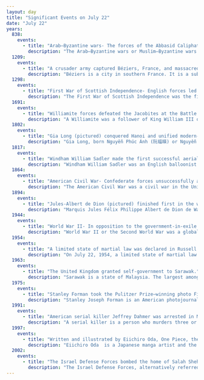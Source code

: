 ```yaml
---
layout: day
title: "Significant Events on July 22"
date: "July 22"
years:
  838:
    events:
      - title: "Arab–Byzantine wars- The forces of the Abbasid Caliphate defeated Byzantine troops led by Emperor Theophilos at the Battle of Anzen, near present-day Dazman, Turkey."
        description: "The Arab–Byzantine wars or Muslim–Byzantine wars were a series of wars from the 7th to 11th centuries between multiple Arab dynasties and the Byzantine Empire. The Muslim Arab Caliphates conquered large parts of the Christian Byzantine empire and unsuccessfully attacked the Byzantine capital of Constantinople. The frontier between the warring states remained almost static for three centuries of frequent warfare, before the Byzantines were able to recapture some of the lost territory."
  1209:
    events:
      - title: "A crusader army captured Béziers, France, and massacred the city's inhabitants in the first major military action of the Albigensian Crusade."
        description: "Béziers is a city in southern France. It is a subprefecture of the Hérault department in the Occitanie region. Every August Béziers hosts the famous Feria de Béziers, which is centred on bullfighting. A million visitors are attracted to the five-day event."
  1298:
    events:
      - title: "First War of Scottish Independence- English forces led by Edward I defeated William Wallace's Scottish troops at the Battle of Falkirk."
        description: "The First War of Scottish Independence was the first of a series of wars between English and Scottish forces. It lasted from the English invasion of Scotland in 1296 until the de jure restoration of Scottish independence with the Treaty of Edinburgh–Northampton in 1328. De facto independence was established in 1314 following an English defeat at the Battle of Bannockburn. The wars were caused by the attempts of the English kings to grab territory by claiming sovereignty over Scotland while Scots fought to keep English rule and authority out of Scotland."
  1691:
    events:
      - title: "Williamite forces defeated the Jacobites at the Battle of Aughrim, the decisive battle of the Williamite War in Ireland."
        description: "A Williamite was a follower of King William III of England who deposed King James II and VII in the Glorious Revolution. William, the Stadtholder of the Dutch Republic, replaced James with the support of English Whigs."
  1802:
    events:
      - title: "Gia Long (pictured) conquered Hanoi and unified modern-day Vietnam, which had experienced centuries of feudal warfare."
        description: "Gia Long, born Nguyễn Phúc Ánh (阮福暎) or Nguyễn Ánh (阮暎), was the founding emperor of the Nguyễn dynasty, the last dynasty of Vietnam. His dynasty would rule the unified territories that constitute modern-day Vietnam until 1945."
  1817:
    events:
      - title: "Windham William Sadler made the first successful aerial crossing of the Irish Sea, by balloon."
        description: "Windham William Sadler was an English balloonist. His father was aviation pioneer James Sadler and, after an education in engineering, Sadler followed in his father's footsteps. He made an ascent in London during the Grand Jubilee of 1814 and in 1817 made the first successful aerial crossing of the Irish Sea, a feat that had been unsuccessfully attempted by his father. Sadler was killed when his balloon crashed into a chimney near Blackburn during a flight in 1824."
  1864:
    events:
      - title: "American Civil War- Confederate forces unsuccessfully attacked Union troops at the Battle of Atlanta."
        description: "The American Civil War was a civil war in the United States between the Union and the Confederacy, which was formed in 1861 by states that had seceded from the Union. The central conflict leading to war was a dispute over whether slavery should be permitted to expand into the western territories, leading to more slave states, or be prohibited from doing so, which many believed would place slavery on a course of ultimate extinction."
  1894:
    events:
      - title: "Jules-Albert de Dion (pictured) finished first in the world's first motor race, but did not win as his steam-powered car was against the rules."
        description: "Marquis Jules Félix Philippe Albert de Dion de Wandonne was a French pioneer of the automobile industry. He invented a steam-powered car and used it to win the world's first auto race, but his vehicle was adjudged to be against the rules. He was a co-founder of De Dion-Bouton, the world's largest automobile manufacturer for a time, as well as the French sports newspaper L'Équipe."
  1944:
    events:
      - title: "World War II- In opposition to the government-in-exile based in London, the Soviet-backed Polish Committee of National Liberation was proclaimed to govern territory recaptured from Germany."
        description: "World War II or the Second World War was a global conflict between two coalitions- the Allies and the Axis powers. Nearly all of the world's countries participated, with many nations mobilising all resources in pursuit of total war. Tanks and aircraft played major roles, enabling the strategic bombing of cities and delivery of the first and only nuclear weapons ever used in war. World War II was the deadliest conflict in history, resulting in 70 to 85 million deaths, more than half of which were civilians. Millions died in genocides, including the Holocaust, and by massacres, starvation, and disease. After the Allied victory, Germany, Austria, Japan, and Korea were occupied, and German and Japanese leaders were tried for war crimes."
  1954:
    events:
      - title: "A limited state of martial law was declared in Russell County, Alabama, due to organized crime."
        description: "On July 22, 1954, a limited state of martial law was declared in Russell County, Alabama, by Governor Gordon Persons. The county, particularly Phenix City, had become lawless, and Persons lost faith in the local law enforcement, which had been implicated in illegal gambling syndicates, political corruption, and the murder of Albert Patterson, the Democratic Party's nominee for Attorney General of Alabama. Under the martial law proclamation, the city police department and the county sheriff's office were stood down, and their duties were assumed by the Alabama National Guard."
  1963:
    events:
      - title: "The United Kingdom granted self-government to Sarawak."
        description: "Sarawak is a state of Malaysia. The largest among the 13 states, with an area almost equal to that of Peninsular Malaysia, Sarawak is located in East Malaysia in northwest Borneo, and is bordered by the Malaysian state of Sabah to the northeast, Kalimantan to the south, and Brunei in the north. The state capital, Kuching, is the largest city in Sarawak, the economic centre of the state, and the seat of the Sarawak state government. Other cities and towns in Sarawak include Miri, Sibu, and Bintulu. As of the 2020 Malaysia census, the population of Sarawak was 2.453 million. Sarawak has an equatorial climate with tropical rainforests and abundant animal and plant species. It has several prominent cave systems at Gunung Mulu National Park. Rajang River is the longest river in Malaysia; Bakun Dam, one of the largest dams in Southeast Asia, is located on one of its tributaries, the Balui River. Mount Murud is the highest point in the state. Sarawak is the only state of Malaysia with a Christian majority."
  1975:
    events:
      - title: "Stanley Forman took the Pulitzer Prize–winning photo Fire Escape Collapse, which spurred action to improve the safety of fire escapes across the United States."
        description: "Stanley Joseph Forman is an American photojournalist, who won the Pulitzer Prize for Spot News Photography two years in a row while working at the Boston Herald American."
  1991:
    events:
      - title: "American serial killer Jeffrey Dahmer was arrested in Milwaukee, Wisconsin, after police discovered human remains in his apartment."
        description: "A serial killer is a person who murders three or more people, with the killings taking place over a significant period of time in separate events. Their psychological gratification is the motivation for the killings, and many serial murders involve sexual contact with the victims at different points during the murder process. The United States Federal Bureau of Investigation (FBI) states that the motives of serial killers can include anger, thrill-seeking, attention seeking, and financial gain, and killings may be executed as such. The victims tend to have things in common, such as demographic profile, appearance, gender, or race. As a group, serial killers suffer from a variety of personality disorders. Most are often not adjudicated as insane under the law. Although a serial killer is a distinct classification that differs from that of a mass murderer, spree killer, or contract killer, there are overlaps between them."
  1997:
    events:
      - title: "Written and illustrated by Eiichiro Oda, One Piece, the best-selling manga series in history, debuted in Weekly Shōnen Jump."
        description: "Eiichiro Oda  is a Japanese manga artist and the creator of the series One Piece. With more than 520 million tankōbon copies in circulation worldwide, One Piece is both the best-selling manga in history and the best-selling comic series printed in volume, in turn making Oda one of the best-selling fiction authors. The series' popularity resulted in Oda being named one of the manga artists that changed the history of manga."
  2002:
    events:
      - title: "The Israel Defense Forces bombed the home of Salah Shehade, the leader of the military arm of the Palestinian organization Hamas, killing him, his family and neighboring civilians."
        description: "The Israel Defense Forces, alternatively referred to by the Hebrew-language acronym Tzahal (צה״ל), is the national military of the State of Israel. It consists of three service branches- the Israeli Ground Forces, the Israeli Air Force, and the Israeli Navy. It is the sole military wing of the Israeli security apparatus. The IDF is headed by the Chief of the General Staff, who is subordinate to the Israeli Defense Minister."
---
```

